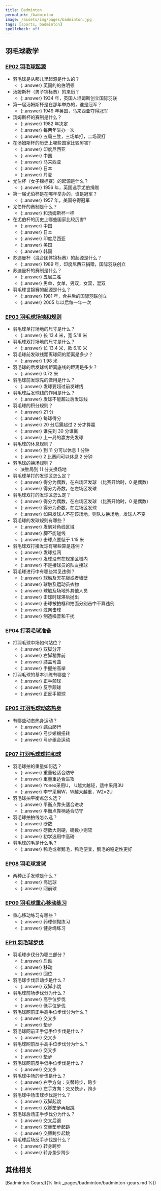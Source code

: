 ```yaml
---
title: Badminton
permalink: /badminton
image: /assets/img/pages/badminton.jpg
tags: [sports, badminton]
spellcheck: off
---
```


## 羽毛球教学

### [EP02 羽毛球起源](https://youtu.be/ChKPUIxxxLY)

- 羽毛球是从那儿里起源是什么的？
  - {:.answer} 英国的的伯明顿
- 汤姆斯杯（男子锦标赛）的来历？
  - {:.answer} 1934 年，英国人坦姆斯创立国际羽联
- 第一届汤姆斯杯是在那年举办的，谁是冠军？
  - {:.answer} 1949 年英国，马来西亚夺得冠军
- 汤姆斯杯的赛制是什么？
  - {:.answer} 1982 年决定
  - {:.answer} 每两年举办一次
  - {:.answer} 五局三胜，三场单打，二场双打
- 在汤姆斯杯的历史上哪些国家比较厉害?
  - {:.answer} 印度尼西亚
  - {:.answer} 中国
  - {:.answer} 马来西亚
  - {:.answer} 日本
  - {:.answer} 丹麦
- 尤伯杯（女子锦标赛）的起源是什么？
  - {:.answer} 1956 年，英国选手尤伯捐赠
- 第一届尤伯杯是在哪年举办的，谁是冠军？
  - {:.answer} 1957 年，美国夺得冠军
- 尤伯杯的赛制是什么？
  - {:.answer} 和汤姆斯杯一样
- 在尤伯杯的历史上哪些国家比较厉害?
  - {:.answer} 中国
  - {:.answer} 日本
  - {:.answer} 印度尼西亚
  - {:.answer} 美国
  - {:.answer} 韩国
- 苏迪曼杯（混合团体锦标赛）的起源是什么？
  - {:.answer} 1989 年，印度尼西亚捐赠，国际羽联创立
- 苏迪曼杯的赛制是什么？
  - {:.answer} 五局三胜
  - {:.answer} 男单，女单，男双，女双，混双
- 羽毛球世锦赛的起源是什么？
  - {:.answer} 1981 年，合并后的国际羽联创立
  - {:.answer} 2005 年以后每一年一次

### [EP03 羽毛球场地和规则](https://youtu.be/0i-sXmyG_W0)

- 羽毛球单打场地的尺寸是什么？
  - {:.answer} 长 13.4 米，宽 5.18 米
- 羽毛球双打场地的尺寸是什么？
  - {:.answer} 长 13.4 米，款 6.10 米
- 羽毛球前发球线距离球网的距离是多少？
  - {:.answer} 1.98 米
- 羽毛球的后发球线距离底线的距离是多少？
  - {:.answer} 0.72 米
- 羽毛球前发球先的做用是什么？
  - {:.answer} 发球要超过前发球线
- 羽毛球后发球线的作用是什么？
  - {:.answer} 发球不能超过后发球线
- 羽毛球的积分规则？
  - {:.answer} 21 分
  - {:.answer} 每球得分
  - {:.answer} 20 分后需超过 2 分才算赢
  - {:.answer} 谁先到 30 分谁赢
  - {:.answer} 上一局的赢方先发球
- 羽毛球的休息规则？
  - {:.answer} 到 11 分可以休息 1 分钟
  - {:.answer} 2 比赛间可以休息 2 分钟
- 羽毛球的换场规则？
  - 决胜局到 11 分交换场地
- 羽毛球单打的发球区怎么定？
  - {:.answer} 得分为偶数，在右场区发球 （比赛开始时，0 是偶数）
  - {:.answer} 得分为奇数，在左场区发球
- 羽毛球双打的发球区怎么定？
  - {:.answer} 得分为偶数，在右场区发球 （比赛开始时，0 是偶数）
  - {:.answer} 得分为奇数，在左场区发球
  - {:.answer} 如果发球人不在该场地，则队友换场地，发球人不变
- 羽毛球的发球规则有哪些？
  - {:.answer} 发到对角线区域
  - {:.answer} 脚不能碰线
  - {:.answer} 击球点要低于 1.15 米
- 羽毛球双打接发球有哪些算是违例？
  - {:.answer} 发球挂网
  - {:.answer} 发球没有在规定区域内
  - {:.answer} 不是接球员的队友接球
- 羽毛球进行中有哪些常见违例？
  - {:.answer} 球触及天花板或者墙壁
  - {:.answer} 球触及运动员衣物
  - {:.answer} 球触及场地外其他人员
  - {:.answer} 击球时球滞后抛出
  - {:.answer} 击球被拍框和拍面分别击中不算违例
  - {:.answer} 过网击球
  - {:.answer} 制造噪音和干扰

### [EP04 打羽毛球准备](https://youtu.be/WEUgnsBMP3U)

- 打羽毛球中场如何站位？
  - {:.answer} 双脚分开
  - {:.answer} 右脚稍靠前
  - {:.answer} 膝盖弯曲
  - {:.answer} 手握拍高举
- 打羽毛球的基本训练有哪些？
  - {:.answer} 正手颠球
  - {:.answer} 反手颠球
  - {:.answer} 正反手颠球

### [EP05 打羽毛球动态热身](https://youtu.be/FlV0mIY0Wt4)

- 有哪些动态热身运动？
  - {:.answer} 蠕虫爬行
  - {:.answer} 弓步蜥蜴扭转
  - {:.answer} 弓步组合运动

### [EP07 打羽毛球球拍和球](https://youtu.be/2F1XyF5VOrA)

- 羽毛球拍的重量如何选？
  - {:.answer} 重量轻适合防守
  - {:.answer} 重量重适合进攻
  - {:.answer} Yonex采用U， U越大越轻，适中采用3U
  - {:.answer} 李宁采用W，W越大越重，W2=2U
- 羽毛球拍平衡点怎么选？
  - {:.answer} 平衡点靠头适合进攻
  - {:.answer} 平衡点靠柄适合防守
- 羽毛球拍拍线怎么选？
  - {:.answer} 磅数
  - {:.answer} 磅数大则硬，磅数小则软
  - {:.answer} 初学选用中高磅
- 羽毛球的毛是什么毛？
  - {:.answer} 鸭毛或者鹅毛，鸭毛便宜，鹅毛的稳定性更好
  
### [EP08 羽毛球发球](https://youtu.be/O4Wcc9hpg10)

- 两种正手发球是什么？
  - {:.answer} 高远球
  - {:.answer} 网前球

### [EP09 羽毛球重心移动练习](https://youtu.be/VOzr-_WBogk)

- 重心移动练习有哪些？
  - {:.answer} 药球侧抛练习
  - {:.answer} 健身绳练习

### [EP11 羽毛球步伐](https://youtu.be/-EoNNvDFP04)

- 羽毛球步伐分为哪三部分？
  - {:.answer} 启动
  - {:.answer} 移动
  - {:.answer} 回位
- 羽毛球步伐启动步是什么？
  - {:.answer} 双脚小跳
- 羽毛球前场步伐分为什么？
  - {:.answer} 高手位步伐
  - {:.answer} 低手位步伐
- 羽毛球网前正手高手位步伐分为什么？
  - {:.answer} 交叉步
  - {:.answer} 垫步
- 羽毛球网前正手低手位步伐是什么？
  - {:.answer} 交叉步
- 羽毛球网前反手高手位步伐分为什么？
  - {:.answer} 交叉步
  - {:.answer} 垫步
- 羽毛球网前反手低手位步伐是什么？
  - {:.answer} 交叉步
- 羽毛球中场的步伐是什么？
  - {:.answer} 右手方向：交替跨步，跨步
  - {:.answer} 左手方向：交叉快步，跨步
- 羽毛球中场击球步伐是什么？
  - {:.answer} 双脚起跳
  - {:.answer} 双脚垫步再起跳
- 羽毛球后场正手步伐分为什么？
  - {:.answer} 交叉后退
  - {:.answer} 交替垫步起跳
  - {:.answer} 交替跨步起跳
- 羽毛球后场反手步伐是什么？
  - {:.answer} 转身跨步
  - {:.answer} 转身垫步跨步

## 其他相关

[Badminton Gears]({% link _pages/badminton/badminton-gears.md %})
